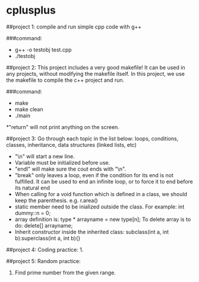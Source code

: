 cplusplus
=========
##project 1: 
compile and run simple cpp code with g++

###command: 
* g++ -o testobj test.cpp
* ./testobj


##project 2:
This project includes a very good makefile! It can be used in any projects, without modifying the makefile itself.
In this project, we use the makefile to compile the c++ project and run.

###command:
* make
* make clean
* ./main

*"return" will not print anything on the screen.

##project 3:
Go through each topic in the list below:
loops, conditions, classes, inheritance, data structures (linked lists, etc)

* "\n" will start a new line.
* Variable must be initialized before use.
* "endl" will make sure the cout ends with "\n".
* "break" only leaves a loop, even if the condition for its end is not fulfilled. It can be used to end an infinite loop, or to force it to end before its natural end
* When calling for a void function which is defined in a class, we should keep the parenthesis. e.g. r.area() 
* static member need to be inialized outside the class. For example:
int dummy::n = 0;
* array definition is: type * arrayname = new type[n];
To delete array is to do: delete[] arrayname;
* Inherit constructor inside the inherited class: 
subclass(int a, int b):superclass(int a, int b){}

##project 4:
Coding practice:
1. 

##project 5:
Random practice:
1. Find prime number from the given range.
